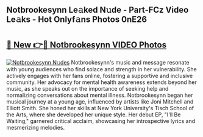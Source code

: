 ## Notbrookesynn Le𝚊ked N𝚞de - Part-FCz Video Le𝚊ks - Hot Onlyf𝚊ns Photos 0nE26

# <h2><a href="http://ab52541.deff.icu/?id=Notbrookesynn">🔗 New 👉🔴 Notbrookesynn VIDEO Photos</a></h2>

[![Notbrookesynn N𝚞des](https://i.imgur.com/rIISA9y.gif)](http://ab52541.deff.icu/?id=Notbrookesynn)
Notbrookesynn's music and message resonate with young audiences who find solace and strength in her vulnerability. She actively engages with her fans online, fostering a supportive and inclusive community. Her advocacy for mental health awareness extends beyond her music, as she speaks out on the importance of seeking help and normalizing conversations about mental illness. Notbrookesynn began her musical journey at a young age, influenced by artists like Joni Mitchell and Elliott Smith. She honed her skills at New York University's Tisch School of the Arts, where she developed her unique style. Her debut EP, "I'll Be Waiting," garnered critical acclaim, showcasing her introspective lyrics and mesmerizing melodies.
